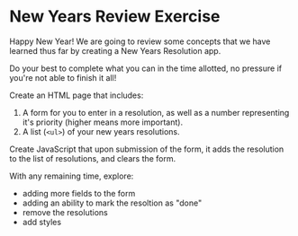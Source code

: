 # New Years Review Exercise
Happy New Year! We are going to review some concepts that we have learned thus far by creating a New Years Resolution app.

Do your best to complete what you can in the time allotted, no pressure if you're not able to finish it all!

Create an HTML page that includes:
1. A form for you to enter in a resolution, as well as a number representing it's priority (higher means more important).
2. A list (`<ul>`) of your new years resolutions.

Create JavaScript that upon submission of the form, it adds the resolution to the list of resolutions, and clears the form.

With any remaining time, explore:
- adding more fields to the form
- adding an ability to mark the resoltion as "done"
- remove the resolutions
- add styles

